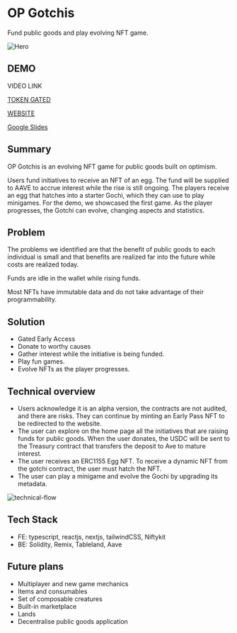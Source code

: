 # OP Gotchis
Fund public goods and play evolving NFT game.

![Hero](https://user-images.githubusercontent.com/36173828/205454155-dbdb50ce-d659-441d-854f-e656cfea8d7e.png)

## DEMO

VIDEO LINK

[TOKEN GATED](https://app.niftykit.com/drops/early-gothis)

[WEBSITE](https://op-gotchis.vercel.app/)

[Google Slides](https://docs.google.com/presentation/d/1Ca2fyj3LaQt47lMieRgiLIc5V6XjELvT1piQw-M2KwA/edit?usp=sharing)


## Summary  
OP Gotchis is an evolving NFT game for public goods built on optimism.

Users fund initiatives to receive an NFT of an egg. The fund will be supplied to AAVE to accrue interest while the rise is still ongoing. The players receive an egg that hatches into a starter Gochi, which they can use to play minigames. For the demo, we showcased the first game. As the player progresses, the Gotchi can evolve, changing aspects and statistics.

## Problem
The problems we identified are that the benefit of public goods to each individual is small and that benefits are realized far into the future while costs are realized today.

Funds are idle in the wallet while rising funds.

Most NFTs have immutable data and do not take advantage of their programmability.

## Solution
- Gated Early Access
- Donate to worthy causes
- Gather interest while the initiative is being funded.
- Play fun games.
- Evolve NFTs as the player progresses.

## Technical overview  

- Users acknowledge it is an alpha version, the contracts are not audited, and there are risks. They can continue by minting an Early Pass NFT to be redirected to the website.
- The user can explore on the home page all the initiatives that are raising funds for public goods. When the user donates, the USDC will be sent to the Treasury contract that transfers the deposit to Ave to mature interest.
- The user receives an ERC1155 Egg NFT. To receive a dynamic NFT from the gotchi contract, the user must hatch the NFT.
- The user can play a minigame and evolve the Gochi by upgrading its metadata.

![technical-flow](https://user-images.githubusercontent.com/36173828/204342587-1ce8e3a2-cc6e-49d3-ae58-fe836ce9cc43.png)

## Tech Stack
- FE: typescript, reactjs, nextjs, tailwindCSS, Niftykit
- BE: Solidity, Remix, Tableland, Aave

## Future plans  
- Multiplayer and new game mechanics
- Items and consumables
- Set of composable creatures
- Built-in marketplace
- Lands
- Decentralise public goods application
